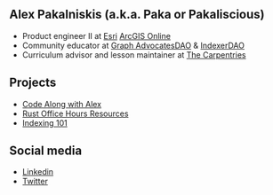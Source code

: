 ## Alex Pakalniskis (a.k.a. Paka or Pakaliscious) 


* Product engineer II at [Esri](https://www.esri.com/en-us/home) [ArcGIS Online](https://www.esri.com/en-us/arcgis/products/arcgis-online/overview)
* Community educator at [Graph AdvocatesDAO](https://docs.graphadvocates.com/) & [IndexerDAO](https://barracuda.io/IndexerDAO)
* Curriculum advisor and lesson maintainer at [The Carpentries](https://carpentries.org/)

## Projects
* [Code Along with Alex](https://www.youtube.com/playlist?list=PLHzllR6SWjI8XVqSJUxZMsnChLv9PgWOs)
* [Rust Office Hours Resources](https://alex-pakalniskis.github.io/RustOfficeHoursResources/sessions.html)
* [Indexing 101](https://indexing101.indexerdao.com/)

## Social media
* [Linkedin](https://www.linkedin.com/in/alexpakalniskis3/)
* [Twitter](https://twitter.com/alexpakalniskis)
